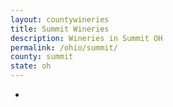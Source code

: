 ```yaml
---
layout: countywineries
title: Summit Wineries
description: Wineries in Summit OH
permalink: /ohio/summit/
county: summit
state: oh
---
```

-
